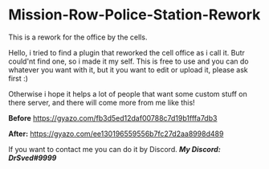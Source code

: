 # Mission-Row-Police-Station-Rework
This is a rework for the office by the cells.

Hello, i tried to find a plugin that reworked the cell office as i call it. Butr could'nt find one, so i made it my self.
This is free to use and you can do whatever you want with it, but it you want to edit or upload it, please ask first :)

Otherwise i hope it helps a lot of people that want some custom stuff on there server, and there will come more from me like this!

**Before** https://gyazo.com/fb3d5ed12daf00788c7d19b1fffa7db3

**After:** https://gyazo.com/ee130196559556b7fc27d2aa8998d489

If you want to contact me you can do it by Discord. ***My Discord: DrSved#9999***
